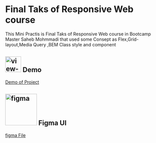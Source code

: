 # Final Taks of Responsive Web course

This Mini Practis is Final Taks of Responsive Web course in Bootcamp Master Saheb Mohmmadi
that used some Consept as Flex,Grid-layout,Media Query ,BEM Class style and component

## <img width="50" height="50" src="https://img.icons8.com/bubbles/50/view-file--v1.png" alt="view-file--v1"/>  Demo
<a href="https://dariush-bakhtvar.github.io/Final-Task-Responsive-Course">Demo of Project</a><br>

## <img width="100" height="100" src="https://img.icons8.com/clouds/100/figma.png" alt="figma"/>  Figma UI
<a href="https://www.figma.com/file/rNmvFB1s4oqCVYWd9vNUHD/Bootcamp-2-tasks?type=design&node-id=4-252&mode=design&t=ozNvuK2QLnSrFuWa-0">figma File</a><br>

